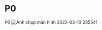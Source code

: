 # P0
P0
![Ảnh chụp màn hình 2022-03-10 235541](https://user-images.githubusercontent.com/101303372/157716314-437b9cfe-7928-412b-b5e3-e2d8fda57174.jpg)
